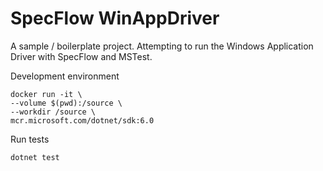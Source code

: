 # SpecFlow WinAppDriver

A sample / boilerplate project.  Attempting to run the Windows Application Driver with SpecFlow and MSTest.

Development environment
```
docker run -it \
--volume $(pwd):/source \
--workdir /source \
mcr.microsoft.com/dotnet/sdk:6.0
```

Run tests
```
dotnet test
```
